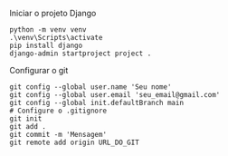 Iniciar o projeto Django

```
python -m venv venv
.\venv\Scripts\activate
pip install django
django-admin startproject project .
```

Configurar o git

``` 
git config --global user.name 'Seu nome'
git config --global user.email 'seu_email@gmail.com'
git config --global init.defaultBranch main
# Configure o .gitignore
git init
git add .
git commit -m 'Mensagem'
git remote add origin URL_DO_GIT
```
